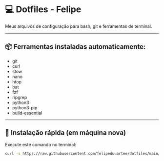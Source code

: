 # 💻 Dotfiles - Felipe

Meus arquivos de configuração para bash, git e ferramentas de terminal.

---

## 📦 Ferramentas instaladas automaticamente:

- git
- curl
- stow
- nano
- htop
- bat
- fzf
- ripgrep
- python3
- python3-pip
- build-essential

---

## 🚀 Instalação rápida (em máquina nova)

Execute este comando no terminal:

```bash
curl -s https://raw.githubusercontent.com/felipeduuartee/dotfiles/main/install.sh | bash
```
